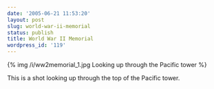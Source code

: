 ```yaml
---
date: '2005-06-21 11:53:20'
layout: post
slug: world-war-ii-memorial
status: publish
title: World War II Memorial
wordpress_id: '119'
---
```


{% img /i/ww2memorial_1.jpg Looking up through the Pacific tower %}


This is a shot looking up through the top of the Pacific tower.
